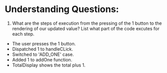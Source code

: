 # Understanding Questions:
1. What are the steps of execution from the pressing of the 1 button to the rendering of our updated value? List what part of the code excutes for each step.
* The user presses the 1 button.
* Dispatched 1 to handleCLick.
* Switched to 'ADD_ONE' case.
* Added 1 to addOne function.
* TotalDisplay shows the total plus 1.
